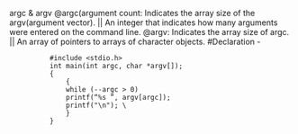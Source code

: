 argc & argv
@argc(argument count: Indicates the array size of the argv(argument vector). || An integer that indicates how many arguments were entered on the command line.
@argv: Indicates the array size of argc. || An array of pointers to arrays of character objects.
#Declaration -  
              
              #include <stdio.h>
              int main(int argc, char *argv[]);
              {
                  {
                  while (--argc > 0)
                  printf(“%s ”, argv[argc]);
                  printf("\n"); \
                  }
              }
